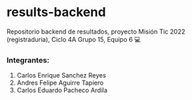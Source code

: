 # results-backend

Repositorio backend de resultados, proyecto Misión Tic 2022 (registraduria), Ciclo 4A Grupo 15, Equipo 6 💻

### Integrantes: 

1. Carlos Enrique Sanchez Reyes
2. Andres Felipe Aguirre Tapiero
3. Carlos Eduardo Pacheco Ardila

